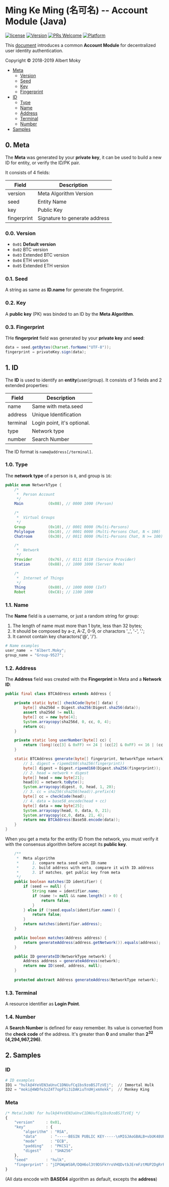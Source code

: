 # Ming Ke Ming (名可名) -- Account Module (Java)

[![license](https://img.shields.io/github/license/mashape/apistatus.svg)](https://github.com/dimchat/mkm-java/blob/master/LICENSE)
[![Version](https://img.shields.io/badge/alpha-0.5.2-red.svg)](https://github.com/dimchat/mkm-java/archive/master.zip)
[![PRs Welcome](https://img.shields.io/badge/PRs-welcome-brightgreen.svg)](https://github.com/dimchat/mkm-java/pulls)
[![Platform](https://img.shields.io/badge/Platform-Java%208-brightgreen.svg)](https://github.com/dimchat/mkm-java/wiki)

This [document](https://github.com/moky/DIMP/blob/master/MingKeMing-Identity.md) introduces a common **Account Module** for decentralized user identity authentication.

Copyright &copy; 2018-2019 Albert Moky

- [Meta](#meta)
    - [Version](#meta-version)
    - [Seed](#meta-seed)
    - [Key](#meta-key)
    - [Fingerprint](#meta-fingerprint)
- [ID](#id)
    - [Type](#id-type)
    - [Name](#id-name)
    - [Address](#id-address)
    - [Terminal](#id-terminal)
    - [Number](#id-number)
- [Samples](#samples)

## <span id="meta">0. Meta</span>

The **Meta** was generated by your **private key**, it can be used to build a new ID for entity, or verify the ID/PK pair.

It consists of 4 fields:

| Field       | Description                   |
| ----------- | ----------------------------- |
| version     | Meta Algorithm Version        |
| seed        | Entity Name                   |
| key         | Public Key                    |
| fingerprint | Signature to generate address |

### <span id="meta-version">0.0. Version</span>

* ```0x01``` **Default version**
* ```0x02``` BTC version
* ```0x03``` Extended BTC version
* ```0x04``` ETH version
* ```0x05``` Extended ETH version

### <span id="meta-seed">0.1. Seed</span>

A string as same as **ID.name** for generate the fingerprint.

### <span id="meta-key">0.2. Key</span>

A **public key** (PK) was binded to an ID by the **Meta Algorithm**.

### <span id="meta-fingerprint">0.3. Fingerprint</span>

THe **fingerprint** field was generated by your **private key** and **seed**:

````java
data = seed.getBytes(Charset.forName("UTF-8"));
fingerprint = privateKey.sign(data);
````

## <span id="id">1. ID</span>
The **ID** is used to identify an **entity**(user/group). It consists of 3 fields and 2 extended properties:

| Field       | Description                   |
| ----------- | ----------------------------- |
| name        | Same with meta.seed           |
| address     | Unique Identification         |
| terminal    | Login point, it's optional.   |
| type        | Network type                  |
| number      | Search Number                 |

The ID format is ```name@address[/terminal]```.

### <span id="id-type">1.0. Type</span>

The **network type** of a person is ```8```, and group is ```16```:

```java
public enum NetworkType {
    /*
     *  Person Account
     */
    Main           (0x08), // 0000 1000 (Person)

    /*
     *  Virtual Groups
     */
    Group          (0x10), // 0001 0000 (Multi-Persons)
    Polylogue      (0x10), // 0001 0000 (Multi-Persons Chat, N < 100)
    Chatroom       (0x30), // 0011 0000 (Multi-Persons Chat, N >= 100)

    /*
     *  Network
     */
    Provider       (0x76), // 0111 0110 (Service Provider)
    Station        (0x88), // 1000 1000 (Server Node)

    /*
     *  Internet of Things
     */
    Thing          (0x80), // 1000 0000 (IoT)
    Robot          (0xC8); // 1100 1000
```

### <span id="id-name">1.1. Name</span>
The **Name** field is a username, or just a random string for group:

1. The length of name must more than 1 byte, less than 32 bytes;
2. It should be composed by a-z, A-Z, 0-9, or charactors '_', '-', '.';
3. It cannot contain key charactors('@', '/').

```python
# Name examples
user_name  = "Albert.Moky";
group_name = "Group-9527";
```

### <span id="id-address">1.2. Address</span>

The **Address** field was created with the **Fingerprint** in Meta and a **Network ID**:

```java
public final class BTCAddress extends Address {

    private static byte[] checkCode(byte[] data) {
        byte[] sha256d = Digest.sha256(Digest.sha256(data));
        assert sha256d != null;
        byte[] cc = new byte[4];
        System.arraycopy(sha256d, 0, cc, 0, 4);
        return cc;
    }

    private static long userNumber(byte[] cc) {
        return (long)(cc[3] & 0xFF) << 24 | (cc[2] & 0xFF) << 16 | (cc[1] & 0xFF) << 8 | (cc[0] & 0xFF);
    }

    static BTCAddress generate(byte[] fingerprint, NetworkType network) {
        // 1. digest = ripemd160(sha256(fingerprint))
        byte[] digest = Digest.ripemd160(Digest.sha256(fingerprint));
        // 2. head = network + digest
        byte[] head = new byte[21];
        head[0] = network.toByte();
        System.arraycopy(digest, 0, head, 1, 20);
        // 3. cc = sha256(sha256(head)).prefix(4)
        byte[] cc = checkCode(head);
        // 4. data = base58_encode(head + cc)
        byte[] data = new byte[25];
        System.arraycopy(head, 0, data, 0, 21);
        System.arraycopy(cc,0, data, 21, 4);
        return new BTCAddress(Base58.encode(data));
    }
}
```

When you get a meta for the entity ID from the network,
you must verify it with the consensus algorithm before accept its **public key**.

```java
    /**
     *  Meta algorithm
     *      1. compare meta.seed with ID.name
     *      2. build address with meta, compare it with ID.address
     *      3. if matches, get public key from meta
     */
    public boolean matches(ID identifier) {
        if (seed == null) {
            String name = identifier.name;
            if (name != null && name.length() > 0) {
                return false;
            }
        } else if (!seed.equals(identifier.name)) {
            return false;
        }
        return matches(identifier.address);
    }

    public boolean matches(Address address) {
        return generateAddress(address.getNetwork()).equals(address);
    }

    public ID generateID(NetworkType network) {
        Address address = generateAddress(network);
        return new ID(seed, address, null);
    }
    
    protected abstract Address generateAddress(NetworkType network);
```

### <span id="id-terminal">1.3. Terminal</span>

A resource identifier as **Login Point**.

### <span id="id-number">1.4. Number</span>

A **Search Number** is defined for easy remember. Its value is converted from the **check code** of the address. It's greater than **0** and smaller than **2<sup>32</sup> (4,294,967,296)**.

## <span id="samples">2. Samples</span>

### ID

```python
# ID examples
ID1 = "hulk@4YeVEN3aUnvC1DNUufCq1bs9zoBSJTzVEj";  // Immortal Hulk
ID2 = "moki@4WDfe3zZ4T7opFSi3iDAKiuTnUHjxmXekk";  // Monkey King
```

### Meta

```javascript
/* Meta(JsON) for hulk@4YeVEN3aUnvC1DNUufCq1bs9zoBSJTzVEj */
{
    "version"     : 0x01,
    "key"         : {
        "algorithm" : "RSA",
        "data"      : "-----BEGIN PUBLIC KEY-----\nMIGJAoGBALB+vbUK48UU9rjlgnohQowME+3JtTb2hLPqtatVOW364/EKFq0/PSdnZVE9V2Zq+pbX7dj3nCS4pWnYf40ELH8wuDm0Tc4jQ70v4LgAcdy3JGTnWUGiCsY+0Z8kNzRkm3FJid592FL7ryzfvIzB9bjg8U2JqlyCVAyUYEnKv4lDAgMBAAE=\n-----END PUBLIC KEY-----",
        "mode"      : "ECB",
        "padding"   : "PKCS1",
        "digest"    : "SHA256"
    },
    "seed"        : "hulk",
    "fingerprint" : "jIPGWpWSbR/DQH6ol3t9DSFkYroVHQDvtbJErmFztMUP2DgRrRSNWuoKY5Y26qL38wfXJQXjYiWqNWKQmQe/gK8M8NkU7lRwm+2nh9wSBYV6Q4WXsCboKbnM0+HVn9Vdfp21hMMGrxTX1pBPRbi0567ZjNQC8ffdW2WvQSoec2I="
}
```

(All data encode with **BASE64** algorithm as default, excepts the **address**)
